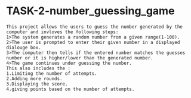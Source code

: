 # TASK-2-number_guessing_game
    This project allows the users to guess the number generated by the computer and invloves the following steps:
    1>The system generates a random number from a given range(1-100).
    2>The user is prompted to enter their given number in a displayed dialouge box.
    3>The computer then tells if the entered number matches the guesses number or it is higher/lower than the generated number.
    4>The game continues under guessing the number.
    This also includes the :
    1.Limiting the number of attempts.
    2.Adding more rounds.
    3.Displaying the score.
    4.giving points based on the number of attempts.

